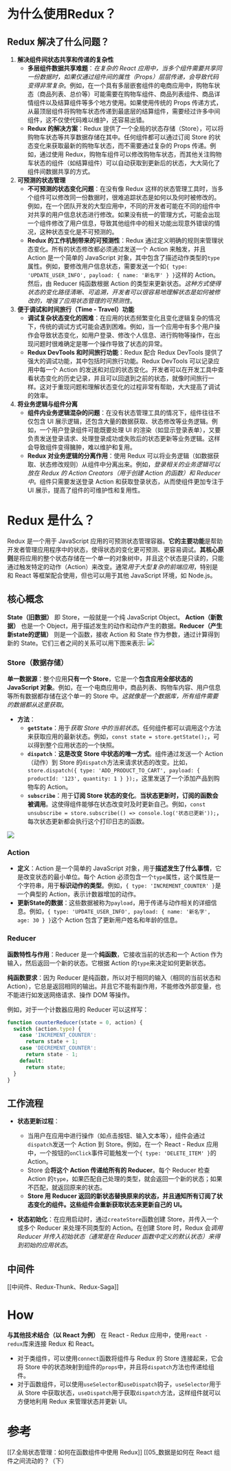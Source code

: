 # 为什么使用Redux？
## Redux 解决了什么问题？
1. **解决组件间状态共享和传递的复杂性**
    - **多层组件数据共享难题**：*在复杂的 React 应用中，当多个组件需要共享同一份数据时，如果仅通过组件间的属性（Props）层层传递，会导致代码变得非常复杂*。例如，在一个具有多层嵌套组件的电商应用中，购物车状态（商品列表、总价等）可能需要在购物车组件、商品列表组件、商品详情组件以及结算组件等多个地方使用。如果使用传统的 Props 传递方式，从最顶层组件将购物车状态传递到最底层的结算组件，需要经过许多中间组件，这不仅使代码难以维护，还容易出错。
    - **Redux 的解决方案**：Redux 提供了一个全局的状态存储（Store），可以将购物车状态等共享数据存储在其中。任何组件都可以通过订阅 Store 的状态变化来获取最新的购物车状态，而不需要通过复杂的 Props 传递。例如，通过使用 Redux，购物车组件可以修改购物车状态，而其他关注购物车状态的组件（如结算组件）可以自动获取到更新后的状态，大大简化了组件间数据共享的方式。
2. **可预测的状态管理**
    - **不可预测的状态变化问题**：在没有像 Redux 这样的状态管理工具时，当多个组件可以修改同一份数据时，很难追踪状态是如何以及何时被修改的。例如，在一个团队开发的大型应用中，不同的开发者可能在不同的组件中对共享的用户信息状态进行修改。如果没有统一的管理方式，可能会出现一个组件修改了用户信息，导致其他组件中的相关功能出现意外错误的情况，这种状态变化是不可预测的。
    - **Redux 的工作机制带来的可预测性**：Redux 通过定义明确的规则来管理状态变化。所有的状态修改都必须通过发送一个 Action 来触发，并且 Action 是一个简单的 JavaScript 对象，其中包含了描述动作类型的`type`属性。例如，要修改用户信息状态，需要发送一个如`{ type: 'UPDATE_USER_INFO', payload: { name: '新名字' } }`这样的 Action。然后，由 Reducer 纯函数根据 Action 的类型来更新状态。*这种方式使得状态的变化路径清晰、可追溯，开发者可以很容易地理解状态是如何被修改的，增强了应用状态管理的可预测性*。
3. **便于调试和时间旅行（Time - Travel）功能**
    - **调试复杂状态变化的困难**：在应用的状态频繁变化且变化逻辑复杂的情况下，传统的调试方式可能会遇到困难。例如，当一个应用中有多个用户操作会导致状态变化，如用户登录、修改个人信息、进行购物等操作，在出现问题时很难确定是哪一个操作导致了状态的异常。
    - **Redux DevTools 和时间旅行功能**：Redux 配合 Redux DevTools 提供了强大的调试功能，其中包括时间旅行功能。Redux DevTools 可以记录应用中每一个 Action 的发送和对应的状态变化。开发者可以在开发工具中查看状态变化的历史记录，并且可以回退到之前的状态，就像时间旅行一样。这对于重现问题和理解状态变化的过程非常有帮助，大大提高了调试的效率。
4. **将业务逻辑与组件分离**
    - **组件内业务逻辑混杂的问题**：在没有状态管理工具的情况下，组件往往不仅包含 UI 展示逻辑，还包含大量的数据获取、状态修改等业务逻辑。例如，一个用户登录组件可能既要处理 UI 的渲染（如显示登录表单），又要负责发送登录请求、处理登录成功或失败后的状态更新等业务逻辑。这样会导致组件变得臃肿，难以维护和复用。
    - **Redux 对业务逻辑的分离作用**：使用 Redux 可以将业务逻辑（如数据获取、状态修改规则）从组件中分离出来。例如，*登录相关的业务逻辑可以放在 Redux 的 Action Creators（用于创建 Action 的函数）和 Reducer 中*。组件只需要发送登录 Action 和获取登录状态，从而使组件更加专注于 UI 展示，提高了组件的可维护性和复用性。

# Redux 是什么？

Redux 是一个用于 JavaScript 应用的可预测状态管理容器。**它的主要功能**是帮助开发者管理应用程序中的状态，使得状态的变化更可预测、更容易调试。**其核心原则**是将应用的整个状态存储在一个单一的对象树中，并且这个状态是只读的，只能通过触发特定的动作（Action）来改变。通常*用于大型复杂的前端应用*，特别是和 React 等框架配合使用，但也可以用于其他 JavaScript 环境，如 Node.js。

## 核心概念

**State（旧数据）** 即 Store，一般就是一个纯 JavaScript Object。 **Action（新数据）** 也是一个 Object，用于描述发生的动作和动作产生的数据。**Reducer（产生新state的逻辑）** 则是一个函数，接收 Action 和 State 作为参数，通过计算得到新的 State。它们三者之间的关系可以用下图来表示:
![](2024-02-08-11-07-26-image.png)


### Store（数据存储）

**单一数据源**：整个应用**只有一个 Store**，它是一个**包含应用全部状态的 JavaScript 对象**。例如，在一个电商应用中，商品列表、购物车内容、用户信息等所有数据都存储在这个单一的 Store 中。*这就像是一个数据库，所有组件需要的数据都从这里获取*。

- **方法**：
    - **`getState`**：用于*获取 Store 中的当前状态*。任何组件都可以调用这个方法来获取应用的最新状态。例如，`const state = store.getState();`，可以得到整个应用状态的一个快照。
    - **`dispatch`**：**这是改变 Store 中状态的唯一方式**。组件通过发送一个 Action（动作）到 Store 的`dispatch`方法来请求状态的改变。比如，`store.dispatch({ type: 'ADD_PRODUCT_TO_CART', payload: { productId: '123', quantity: 1 } });`，这里发送了一个添加产品到购物车的 Action。
    - **`subscribe`**：用于**订阅 Store 状态的变化**。**当状态更新时，订阅的函数会被调用**。这使得组件能够在状态改变时及时更新自己。例如，`const unsubscribe = store.subscribe(() => console.log('状态已更新'));`，每次状态更新都会执行这个打印日志的函数。

![](2024-02-08-11-06-16-image.png)
### Action

- **定义**：Action 是一个简单的 JavaScript 对象，用于**描述发生了什么事情**，它是改变状态的最小单位。每个 Action 必须包含一个`type`属性，这个属性是一个字符串，用于**标识动作的类型**。例如，`{ type: 'INCREMENT_COUNTER' }`是一个典型的 Action，表示计数器增加的动作。
- **更新State的数据**：这些数据被称为`payload`，用于传递与动作相关的详细信息。例如，`{ type: 'UPDATE_USER_INFO', payload: { name: '新名字', age: 30 } }`这个 Action 包含了更新用户姓名和年龄的信息。

### Reducer

**函数特性与作用**：Reducer 是一个**纯函数**，它接收当前的状态和一个 Action 作为输入，然后返回一个新的状态。它根据 Action 的`type`来决定如何更新状态。

**纯函数要求**：因为 Reducer 是纯函数，所以对于相同的输入（相同的当前状态和 Action），它总是返回相同的输出。并且它不能有副作用，不能修改外部变量，也不能进行如发送网络请求、操作 DOM 等操作。

例如，对于一个计数器应用的 Reducer 可以这样写：

```js
function counterReducer(state = 0, action) {
  switch (action.type) {
    case 'INCREMENT_COUNTER':
      return state + 1;
    case 'DECREMENT_COUNTER':
      return state - 1;
    default:
      return state;
  }
}
```


## 工作流程

- **状态更新过程**：
    - 当用户在应用中进行操作（如点击按钮、输入文本等），组件会通过`dispatch`发送一个 Action 到 Store。例如，在一个 React - Redux 应用中，一个按钮的`onClick`事件可能触发一个`{ type: 'DELETE_ITEM' }`的 Action。
    - Store 会**将这个 Action 传递给所有的 Reducer**。每个 Reducer 检查 Action 的`type`，如果匹配自己处理的类型，就会返回一个新的状态；如果不匹配，就返回原来的状态。
    - **Store 用 Reducer 返回的新状态替换原来的状态，并且通知所有订阅了状态变化的组件。这些组件会重新获取状态来更新自己的 UI。**

- **状态初始化**：在应用启动时，通过`createStore`函数创建 Store，并传入一个或多个 Reducer 来处理不同类型的 Action。在创建 Store 时，Redux 会*调用 Reducer 并传入初始状态（通常是在 Reducer 函数中定义的默认状态）来得到初始的应用状态*。

## 中间件
[[中间件、Redux-Thunk、Redux-Saga]]


# How
**与其他技术结合（以 React 为例）**
在 React - Redux 应用中，使用`react - redux`库来连接 Redux 和 React。
    
- 对于类组件，可以使用`connect`函数将组件与 Redux 的 Store 连接起来，它会将 Store 中的状态映射到组件的`props`中，并且将`dispatch`方法也传递给组件。
- 对于函数组件，可以使用`useSelector`和`useDispatch`钩子，`useSelector`用于从 Store 中获取状态，`useDispatch`用于获取`dispatch`方法，这样组件就可以方便地利用 Redux 来管理状态并更新 UI。


# 参考

[[7.全局状态管理：如何在函数组件中使用 Redux]]
[[05_数据是如何在 React 组件之间流动的？（下）